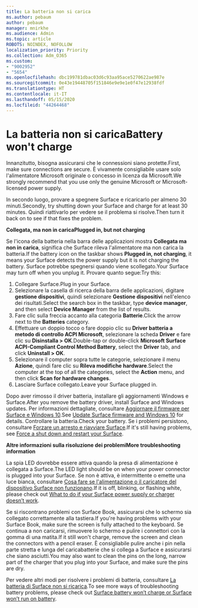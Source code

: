 ```yaml
---
title: La batteria non si carica
ms.author: pebaum
author: pebaum
manager: mnirkhe
ms.audience: Admin
ms.topic: article
ROBOTS: NOINDEX, NOFOLLOW
localization_priority: Priority
ms.collection: Adm_O365
ms.custom:
- "9002952"
- "5654"
ms.openlocfilehash: dbc199781dbac03d6c93aa95ace5270622ae987e
ms.sourcegitcommit: 0e43e19448705f151846e9e9e1e0f47e12938fdf
ms.translationtype: HT
ms.contentlocale: it-IT
ms.lasthandoff: 05/15/2020
ms.locfileid: "44264468"
---
```

# <a name="battery-wont-charge"></a><span data-ttu-id="29911-102">La batteria non si carica</span><span class="sxs-lookup"><span data-stu-id="29911-102">Battery won't charge</span></span>

<span data-ttu-id="29911-103">Innanzitutto, bisogna assicurarsi che le connessioni siano protette.</span><span class="sxs-lookup"><span data-stu-id="29911-103">First, make sure connections are secure.</span></span> <span data-ttu-id="29911-104">È vivamente consigliabile usare solo l'alimentatore Microsoft originale o concesso in licenza da Microsoft.</span><span class="sxs-lookup"><span data-stu-id="29911-104">We strongly recommend that you use only the genuine Microsoft or Microsoft-licensed power supply.</span></span>

<span data-ttu-id="29911-105">In secondo luogo, provare a spegnere Surface e ricaricarlo per almeno 30 minuti.</span><span class="sxs-lookup"><span data-stu-id="29911-105">Secondly, try shutting down your Surface and charge for at least 30 minutes.</span></span> <span data-ttu-id="29911-106">Quindi riattivarlo per vedere se il problema si risolve.</span><span class="sxs-lookup"><span data-stu-id="29911-106">Then turn it back on to see if that fixes the problem.</span></span>

<span data-ttu-id="29911-107">**Collegata, ma non in carica**</span><span class="sxs-lookup"><span data-stu-id="29911-107">**Plugged in, but not charging**</span></span>

<span data-ttu-id="29911-108">Se l'icona della batteria nella barra delle applicazioni mostra **Collegata ma non in carica**, significa che Surface rileva l'alimentatore ma non carica la batteria.</span><span class="sxs-lookup"><span data-stu-id="29911-108">If the battery icon on the taskbar shows **Plugged in, not charging**, it means your Surface detects the power supply but it is not charging the battery.</span></span> <span data-ttu-id="29911-109">Surface potrebbe spegnersi quando viene scollegato.</span><span class="sxs-lookup"><span data-stu-id="29911-109">Your Surface may turn off when you unplug it.</span></span> <span data-ttu-id="29911-110">Provare quanto segue:</span><span class="sxs-lookup"><span data-stu-id="29911-110">Try this:</span></span>

1. <span data-ttu-id="29911-111">Collegare Surface.</span><span class="sxs-lookup"><span data-stu-id="29911-111">Plug in your Surface.</span></span>
2. <span data-ttu-id="29911-112">Selezionare la casella di ricerca della barra delle applicazioni, digitare **gestione dispositivi**, quindi selezionare **Gestione dispositivi** nell'elenco dei risultati.</span><span class="sxs-lookup"><span data-stu-id="29911-112">Select the search box in the taskbar, type **device manager**, and then select **Device Manager** from the list of results.</span></span>
3. <span data-ttu-id="29911-113">Fare clic sulla freccia accanto alla categoria **Batterie**.</span><span class="sxs-lookup"><span data-stu-id="29911-113">Click the arrow next to the **Batteries** category.</span></span>
4. <span data-ttu-id="29911-114">Effettuare un doppio tocco o fare doppio clic su **Driver batteria a metodo di controllo ACPI Microsoft**, selezionare la scheda **Driver** e fare clic su **Disinstalla > OK**.</span><span class="sxs-lookup"><span data-stu-id="29911-114">Double-tap or double-click **Microsoft Surface ACPI-Compliant Control Method Battery**, select the **Driver** tab, and click **Uninstall > OK**.</span></span>
5. <span data-ttu-id="29911-115">Selezionare il computer sopra tutte le categorie, selezionare il menu **Azione**, quindi fare clic su **Rileva modifiche hardware**.</span><span class="sxs-lookup"><span data-stu-id="29911-115">Select the computer at the top of all the categories, select the **Action** menu, and then click **Scan for hardware changes**.</span></span>
6. <span data-ttu-id="29911-116">Lasciare Surface collegato.</span><span class="sxs-lookup"><span data-stu-id="29911-116">Leave your Surface plugged in.</span></span>

<span data-ttu-id="29911-117">Dopo aver rimosso il driver batteria, installare gli aggiornamenti Windows e Surface.</span><span class="sxs-lookup"><span data-stu-id="29911-117">After you remove the battery driver, install Surface and Windows updates.</span></span> <span data-ttu-id="29911-118">Per informazioni dettagliate, consultare [Aggiornare il firmware per Surface e Windows 10](https://support.microsoft.com/help/4023505).</span><span class="sxs-lookup"><span data-stu-id="29911-118">See [Update Surface firmware and Windows 10](https://support.microsoft.com/help/4023505) for details.</span></span> <span data-ttu-id="29911-119">Controllare la batteria.</span><span class="sxs-lookup"><span data-stu-id="29911-119">Check your battery.</span></span> <span data-ttu-id="29911-120">Se i problemi persistono, consultare [Forzare un arresto e riavviare Surface](https://support.microsoft.com/help/4036280/surface-force-a-shut-down-and-restart-your-surface).</span><span class="sxs-lookup"><span data-stu-id="29911-120">If it's still having problems, see [Force a shut down and restart your Surface](https://support.microsoft.com/help/4036280/surface-force-a-shut-down-and-restart-your-surface).</span></span>

<span data-ttu-id="29911-121">**Altre informazioni sulla risoluzione dei problemi**</span><span class="sxs-lookup"><span data-stu-id="29911-121">**More troubleshooting information**</span></span>

<span data-ttu-id="29911-122">La spia LED dovrebbe essere attiva quando la presa di alimentazione è collegata a Surface.</span><span class="sxs-lookup"><span data-stu-id="29911-122">The LED light should be on when your power connector is plugged into your Surface.</span></span> <span data-ttu-id="29911-123">Se non è attiva, è intermittente o emette una luce bianca, consultare [Cosa fare se l'alimentazione o il caricatore del dispositivo Surface non funzionano](https://support.microsoft.com/help/4484763/surface-fix-issues-with-your-power-supply).</span><span class="sxs-lookup"><span data-stu-id="29911-123">If it is off, blinking, or flashing white, please check out [What to do if your Surface power supply or charger doesn’t work](https://support.microsoft.com/help/4484763/surface-fix-issues-with-your-power-supply).</span></span> 

<span data-ttu-id="29911-124">Se si riscontrano problemi con Surface Book, assicurarsi che lo schermo sia collegato correttamente alla tastiera.</span><span class="sxs-lookup"><span data-stu-id="29911-124">If you're having problems with your Surface Book, make sure the screen is fully attached to the keyboard.</span></span> <span data-ttu-id="29911-125">Se continua a non caricarsi, rimuovere lo schermo e pulire i connettori con la gomma di una matita.</span><span class="sxs-lookup"><span data-stu-id="29911-125">If it still won't charge, remove the screen and clean the connectors with a pencil eraser.</span></span> <span data-ttu-id="29911-126">È consigliabile pulire anche i pin nella parte stretta e lunga del caricabatterie che si collega a Surface e assicurarsi che siano asciutti.</span><span class="sxs-lookup"><span data-stu-id="29911-126">You may also want to clean the pins on the long, narrow part of the charger that you plug into your Surface, and make sure the pins are dry.</span></span>

<span data-ttu-id="29911-127">Per vedere altri modi per risolvere i problemi di batteria, consultare [La batteria di Surface non si ricarica](https://support.microsoft.com/help/4023536/surface-surface-battery-wont-charge).</span><span class="sxs-lookup"><span data-stu-id="29911-127">To see more ways of troubleshooting battery problems, please check out [Surface battery won’t charge or Surface won’t run on battery](https://support.microsoft.com/help/4023536/surface-surface-battery-wont-charge).</span></span>
